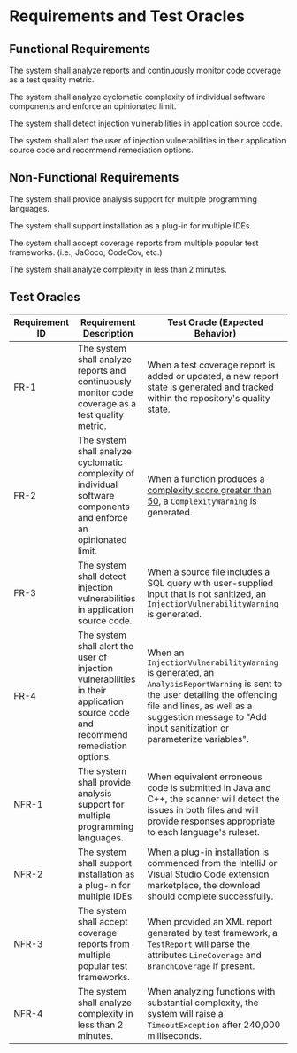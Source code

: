 # Requirements and Test Oracles

## Functional Requirements

The system shall analyze reports and continuously monitor code coverage as a test quality metric.

The system shall analyze cyclomatic complexity of individual software components and enforce an
 opinionated limit.

The system shall detect injection vulnerabilities in application source code.

The system shall alert the user of injection vulnerabilities in their application source code and
 recommend remediation options.

## Non-Functional Requirements

The system shall provide analysis support for multiple programming languages.

The system shall support installation as a plug-in for multiple IDEs.

The system shall accept coverage reports from multiple popular test frameworks.
 (i.e., JaCoco, CodeCov, etc.)

The system shall analyze complexity in less than 2 minutes.

## Test Oracles

| Requirement ID | Requirement Description | Test Oracle (Expected Behavior) |
|-----------------------|-----------------------------------|---------------------------------------------|
| FR-1 | The system shall analyze reports and continuously monitor code coverage as a test quality metric. | When a test coverage report is added or updated, a new report state is generated and tracked within the repository's quality state. |
| FR-2 | The system shall analyze cyclomatic complexity of individual software components and enforce an opinionated limit. | When a function produces a [complexity score greater than 50][complexity], a `ComplexityWarning` is generated. |
| FR-3 | The system shall detect injection vulnerabilities in application source code. | When a source file includes a SQL query with user-supplied input that is not sanitized, an `InjectionVulnerabilityWarning` is generated. |
| FR-4 | The system shall alert the user of injection vulnerabilities in their application source code and recommend remediation options. | When an `InjectionVulnerabilityWarning` is generated, an `AnalysisReportWarning` is sent to the user detailing the offending file and lines, as well as a suggestion message to "Add input sanitization or parameterize variables". |
| NFR-1 | The system shall provide analysis support for multiple programming languages.| When equivalent erroneous code is submitted in Java and C++, the scanner will detect the issues in both files and will provide responses appropriate to each language's ruleset. |
| NFR-2 |  The system shall support installation as a plug-in for multiple IDEs. | When a plug-in installation is commenced from the IntelliJ or Visual Studio Code extension marketplace, the download should complete successfully. |
| NFR-3 | The system shall accept coverage reports from multiple popular test frameworks. | When provided an XML report generated by test framework, a `TestReport` will parse the attributes `LineCoverage` and `BranchCoverage` if present. |
| NFR-4 | The system shall analyze complexity in less than 2 minutes. | When analyzing functions with substantial complexity, the system will raise a `TimeoutException` after 240,000 milliseconds. |

[complexity]: https://en.wikipedia.org/wiki/Cyclomatic_complexity
